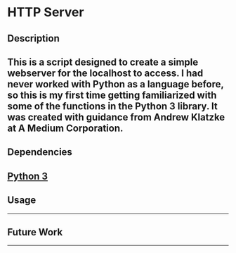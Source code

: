 # HTTP Server 

## Description

This is a script designed to create a simple webserver for the **localhost** to access. I had never worked with Python as a language before, so this is my first time getting familiarized with some of the functions in the Python 3 library. It was created with guidance from Andrew Klatzke at A Medium Corporation. 
---

## Dependencies

[Python 3](https://www.python.org/downloads/)
---

## Usage
---

## Future Work
---
